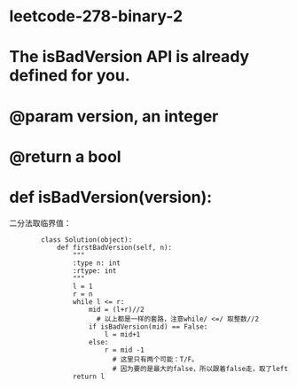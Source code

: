 # leetcode-278-binary-2


# The isBadVersion API is already defined for you.
# @param version, an integer
# @return a bool
# def isBadVersion(version):

二分法取临界值：

            class Solution(object):
                def firstBadVersion(self, n):
                    """
                    :type n: int
                    :rtype: int
                    """
                    l = 1
                    r = n
                    while l <= r:
                        mid = (l+r)//2
                          # 以上都是一样的套路，注意while/ <=/ 取整数//2
                        if isBadVersion(mid) == False:
                            l = mid+1
                        else:
                            r = mid -1
                              # 这里只有两个可能：T/F。
                              # 因为要的是最大的false，所以跟着false走，取了left
                    return l 

